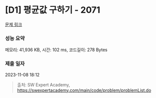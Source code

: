 # [D1] 평균값 구하기 - 2071 

[문제 링크](https://swexpertacademy.com/main/code/problem/problemDetail.do?contestProbId=AV5QRnJqA5cDFAUq) 

### 성능 요약

메모리: 41,936 KB, 시간: 102 ms, 코드길이: 278 Bytes

### 제출 일자

2023-11-08 18:12



> 출처: SW Expert Academy, https://swexpertacademy.com/main/code/problem/problemList.do